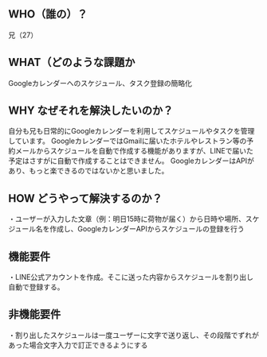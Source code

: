 ## WHO（誰の）？
兄（27）
## WHAT（どのような課題か
Googleカレンダーへのスケジュール、タスク登録の簡略化
## WHY なぜそれを解決したいのか？
自分も兄も日常的にGoogleカレンダーを利用してスケジュールやタスクを管理しています。
GoogleカレンダーではGmailに届いたホテルやレストラン等の予約メールからスケジュールを自動で作成する機能がありますが、LINEで届いた予定はさすがに自動で作成することはできません。
GoogleカレンダーはAPIがあり、もっと楽できるのではないかと思いました。
## HOW どうやって解決するのか？
・ユーザーが入力した文章（例：明日15時に荷物が届く）から日時や場所、スケジュール名を作成し、GoogleカレンダーAPIからスケジュールの登録を行う

## 機能要件
・LINE公式アカウントを作成。そこに送った内容からスケジュールを割り出し自動で登録する。
## 非機能要件
・割り出したスケジュールは一度ユーザーに文字で送り返し、その段階でずれがあった場合文字入力で訂正できるようにする